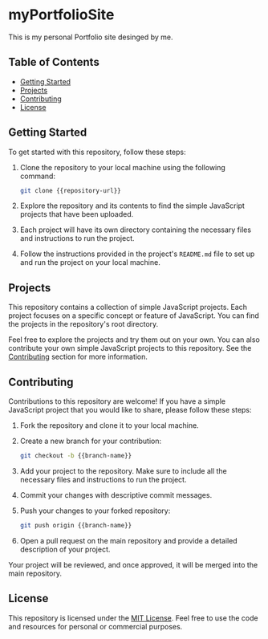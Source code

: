 # myPortfolioSite
This is my personal Portfolio site desinged by me.

## Table of Contents

- [Getting Started](#getting-started)
- [Projects](#projects)
- [Contributing](#contributing)
- [License](#license)

## Getting Started

To get started with this repository, follow these steps:

1. Clone the repository to your local machine using the following command:

   ```bash
   git clone {{repository-url}}
   ```

2. Explore the repository and its contents to find the simple JavaScript projects that have been uploaded.

3. Each project will have its own directory containing the necessary files and instructions to run the project.

4. Follow the instructions provided in the project's `README.md` file to set up and run the project on your local machine.

## Projects

This repository contains a collection of simple JavaScript projects. Each project focuses on a specific concept or feature of JavaScript. You can find the projects in the repository's root directory.

Feel free to explore the projects and try them out on your own. You can also contribute your own simple JavaScript projects to this repository. See the [Contributing](#contributing) section for more information.

## Contributing

Contributions to this repository are welcome! If you have a simple JavaScript project that you would like to share, please follow these steps:

1. Fork the repository and clone it to your local machine.

2. Create a new branch for your contribution:

   ```bash
   git checkout -b {{branch-name}}
   ```

3. Add your project to the repository. Make sure to include all the necessary files and instructions to run the project.

4. Commit your changes with descriptive commit messages.

5. Push your changes to your forked repository:

   ```bash
   git push origin {{branch-name}}
   ```

6. Open a pull request on the main repository and provide a detailed description of your project.

Your project will be reviewed, and once approved, it will be merged into the main repository.

## License

This repository is licensed under the [MIT License](LICENSE). Feel free to use the code and resources for personal or commercial purposes.


